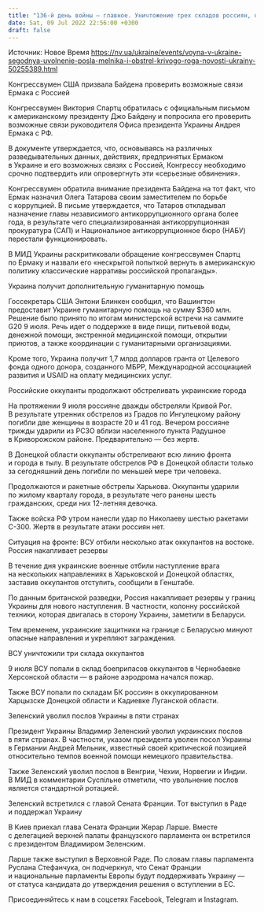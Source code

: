 ```yaml
---
title: "136-й день войны — главное. Уничтожение трех складов россиян, обстрел Кривого Рога, увольнение посла Мельника и проверка Ермака"
date: Sat, 09 Jul 2022 22:56:00 +0300
draft: false
---
```

Источник: Новое Время https://nv.ua/ukraine/events/voyna-v-ukraine-segodnya-uvolnenie-posla-melnika-i-obstrel-krivogo-roga-novosti-ukrainy-50255389.html


Конгрессвумен США призвала Байдена проверить возможные связи Ермака с Россией

Конгрессвумен Виктория Спартц обратилась с официальным письмом к американскому президенту Джо Байдену и попросила его проверить возможные связи руководителя Офиса президента Украины Андрея Ермака с РФ.

В документе утверждается, что, основываясь на различных разведывательных данных, действиях, предпринятых Ермаком в Украине и его возможных связях с Россией, Конгрессу необходимо срочно подтвердить или опровергнуть эти «серьезные обвинения».

Конгрессвумен обратила внимание президента Байдена на тот факт, что Ермак назначил Олега Татарова своим заместителем по борьбе с коррупцией. В письме утверждается, что Татаров откладывал назначение главы независимого антикоррупционного органа более года, в результате чего специализированная антикоррупционная прокуратура (САП) и Национальное антикоррупционное бюро (НАБУ) перестали функционировать.

В МИД Украины раскритиковали обращение конгрессвумен Спартц по Ермаку и назвали его «нескрытой попыткой вернуть в американскую политику классические нарративы российской пропаганды».

Украина получит дополнительную гуманитарную помощь

 Госсекретарь США Энтони Блинкен сообщил, что Вашингтон предоставит Украине гуманитарную помощь на сумму $360 млн. Решение было принято по итогам министерской встречи на саммите G20 9 июля. Речь идет о поддержке в виде пищи, питьевой воды, денежной помощи, экстренной медицинской помощи, открытии приютов, а также координации с гуманитарными организациями.

 Кроме того, Украина получит 1,7 млрд долларов гранта от Целевого фонда одного донора, созданного МБРР, Международной ассоциацией развития и USAID на оплату медицинских услуг.

Российские оккупанты продолжают обстреливать украинские города

На протяжении 9 июля россияне дважды обстреляли Кривой Рог. В результате утренних обстрелов из Градов по Ингулецкому району погибли две женщины в возрасте 20 и 41 год. Вечером россияне  трижды  ударили из РСЗО вблизи населенного пункта Радушное в Криворожском районе. Предварительно — без жертв.

В Донецкой области оккупанты обстреливают всю линию фронта и города в тылу. В результате обстрелов РФ в Донецкой области только за сегодняшний день погибли по меньшей мере три человека.

Продолжаются и ракетные обстрелы Харькова. Оккупанты ударили по жилому кварталу города, в результате чего ранены шесть гражданских, среди них 12-летняя девочка.

Также войска РФ утром нанесли удар по Николаеву шестью ракетами С-300. Жертв в результате атаки россиян нет.

Ситуация на фронте: ВСУ отбили несколько атак оккупантов на востоке. Россия накапливает резервы

В течение дня украинские военные отбили наступление врага на нескольких направлениях в Харьковской и Донецкой областях, заставив оккупантов отступить, сообщили в Генштабе.

По данным британской разведки, Россия накапливает резервы у границ Украины для нового наступления. В частности, колонну российской техники, которая двигалась в сторону Украины, заметили в Беларуси.

Тем временем, украинские защитники на границе с Беларусью минуют опасные направления и укрепляют заграждения.

ВСУ уничтожили три склада оккупантов

9 июля ВСУ попали в склад боеприпасов оккупантов в Чернобаевке Херсонской области — в районе аэродрома начался пожар.

Также ВСУ попали по складам БК россиян в оккупированном Харцызске Донецкой области и Кадиевке Луганской области.

 Зеленский уволил послов Украины в пяти странах

Президент Украины Владимир Зеленский уволил украинских послов в пяти странах. В частности, указом президента уволен посол Украины в Германии Андрей Мельник, известный своей критической позицией относительно темпов военной помощи немецкого правительства.

Также Зеленский уволил послов в Венгрии, Чехии, Норвегии и Индии. В МИД в комментарии Суспільне отметили, что увольнение послов является стандартной ротацией.

Зеленский встретился с главой Сената Франции. Тот выступил в Раде и поддержал Украину

В Киев приехал глава Сената Франции Жерар Ларше. Вместе с делегацией верхней палаты французского парламента он встретился с президентом Владимиром Зеленским.

Ларше также выступил в Верховной Раде. По словам главы парламента Руслана Стефанчука, он подчеркнул, что Сенат Франции и национальные парламенты Европы будут поддерживать Украину — от статуса кандидата до утверждения решения о вступлении в ЕС.

Присоединяйтесь к нам в соцсетях Facebook, Telegram и Instagram.
